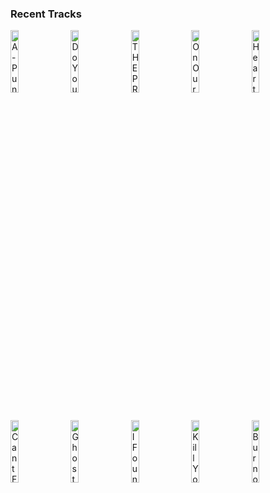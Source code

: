 ### Recent Tracks
[<img src='https://lastfm.freetls.fastly.net/i/u/300x300/61fe67ac1045c545a57bfc81da022f91.png' width='16%' height='16%' alt='A-Punk'>](https://www.last.fm/music/vampire%2bweekend/_/a-punk)&nbsp;&nbsp;&nbsp;&nbsp;[<img src='https://lastfm.freetls.fastly.net/i/u/300x300/2df01826f340f31b072bd823cf8c99a8.png' width='16%' height='16%' alt='Do You Really Wanna Know?'>](https://www.last.fm/music/sea%2bgirls/_/do%2byou%2breally%2bwanna%2bknow%253f)&nbsp;&nbsp;&nbsp;&nbsp;[<img src='https://lastfm.freetls.fastly.net/i/u/300x300/0110b944c57a82d622ba438ee9ed6043.png' width='16%' height='16%' alt='THE PRINCE'>](https://www.last.fm/music/madeon/_/the%2bprince)&nbsp;&nbsp;&nbsp;&nbsp;[<img src='https://lastfm.freetls.fastly.net/i/u/300x300/4cf808dfc3f34f0aa601a2feb4d01ebb.png' width='16%' height='16%' alt='On Our Way'>](https://www.last.fm/music/the%2broyal%2bconcept/_/on%2bour%2bway)&nbsp;&nbsp;&nbsp;&nbsp;[<img src='https://lastfm.freetls.fastly.net/i/u/300x300/b9b4d47b22f84d1acd3cbce1e6430c6f.png' width='16%' height='16%' alt='Heartbeat'>](https://www.last.fm/music/satellite%2bstories/_/heartbeat)&nbsp;&nbsp;&nbsp;&nbsp;<br>[<img src='https://lastfm.freetls.fastly.net/i/u/300x300/8a54e33c0046d4752bcf56b37adaa97c.png' width='16%' height='16%' alt='Cant Feel My Face'>](https://www.last.fm/music/the%2bweeknd/_/can%2527t%2bfeel%2bmy%2bface)&nbsp;&nbsp;&nbsp;&nbsp;[<img src='https://lastfm.freetls.fastly.net/i/u/300x300/01bccad9d7be4980c9fdbcec3be695c9.png' width='16%' height='16%' alt='Ghost'>](https://www.last.fm/music/american%2bauthors/_/ghost)&nbsp;&nbsp;&nbsp;&nbsp;[<img src='https://lastfm.freetls.fastly.net/i/u/300x300/6a1adfd2d1cba2128338e7568c3ebde1.png' width='16%' height='16%' alt='I Found U'>](https://www.last.fm/music/passion%2bpit/_/i%2bfound%2bu)&nbsp;&nbsp;&nbsp;&nbsp;[<img src='https://lastfm.freetls.fastly.net/i/u/300x300/db98a3f967bd4b6b9dc86251801cce60.png' width='16%' height='16%' alt='Kill Your Heroes'>](https://www.last.fm/music/awolnation/_/kill%2byour%2bheroes)&nbsp;&nbsp;&nbsp;&nbsp;[<img src='https://lastfm.freetls.fastly.net/i/u/300x300/be85878649914d8f648f5f92d6132e4f.png' width='16%' height='16%' alt='Burnout'>](https://www.last.fm/music/john%2beatherly/_/burnout)&nbsp;&nbsp;&nbsp;&nbsp;<br>